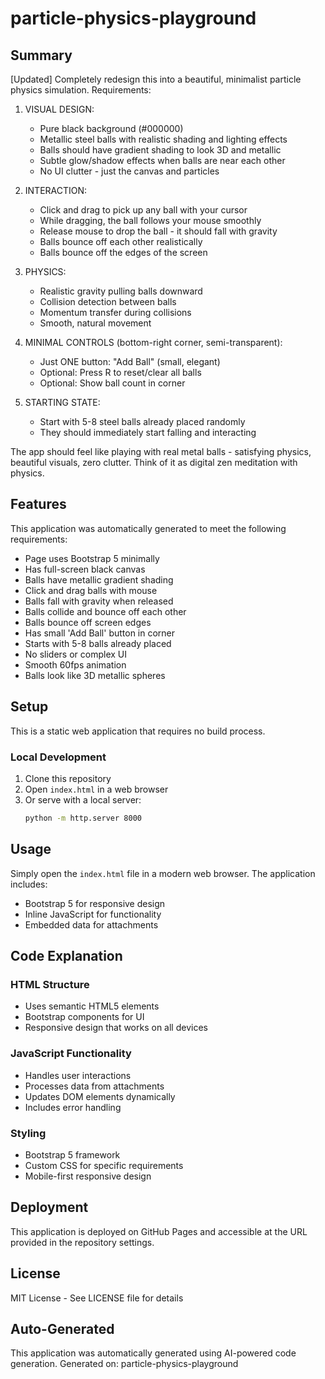# particle-physics-playground

## Summary

[Updated] Completely redesign this into a beautiful, minimalist particle physics simulation. Requirements:

1. VISUAL DESIGN:
   - Pure black background (#000000)
   - Metallic steel balls with realistic shading and lighting effects
   - Balls should have gradient shading to look 3D and metallic
   - Subtle glow/shadow effects when balls are near each other
   - No UI clutter - just the canvas and particles

2. INTERACTION:
   - Click and drag to pick up any ball with your cursor
   - While dragging, the ball follows your mouse smoothly
   - Release mouse to drop the ball - it should fall with gravity
   - Balls bounce off each other realistically
   - Balls bounce off the edges of the screen

3. PHYSICS:
   - Realistic gravity pulling balls downward
   - Collision detection between balls
   - Momentum transfer during collisions
   - Smooth, natural movement

4. MINIMAL CONTROLS (bottom-right corner, semi-transparent):
   - Just ONE button: "Add Ball" (small, elegant)
   - Optional: Press R to reset/clear all balls
   - Optional: Show ball count in corner

5. STARTING STATE:
   - Start with 5-8 steel balls already placed randomly
   - They should immediately start falling and interacting

The app should feel like playing with real metal balls - satisfying physics, beautiful visuals, zero clutter. Think of it as digital zen meditation with physics.

## Features

This application was automatically generated to meet the following requirements:

- Page uses Bootstrap 5 minimally
- Has full-screen black canvas
- Balls have metallic gradient shading
- Click and drag balls with mouse
- Balls fall with gravity when released
- Balls collide and bounce off each other
- Balls bounce off screen edges
- Has small 'Add Ball' button in corner
- Starts with 5-8 balls already placed
- No sliders or complex UI
- Smooth 60fps animation
- Balls look like 3D metallic spheres

## Setup

This is a static web application that requires no build process.

### Local Development

1. Clone this repository
2. Open `index.html` in a web browser
3. Or serve with a local server:
   ```bash
   python -m http.server 8000
   ```


## Usage

Simply open the `index.html` file in a modern web browser. The application includes:
- Bootstrap 5 for responsive design
- Inline JavaScript for functionality
- Embedded data for attachments

## Code Explanation

### HTML Structure
- Uses semantic HTML5 elements
- Bootstrap components for UI
- Responsive design that works on all devices

### JavaScript Functionality
- Handles user interactions
- Processes data from attachments
- Updates DOM elements dynamically
- Includes error handling

### Styling
- Bootstrap 5 framework
- Custom CSS for specific requirements
- Mobile-first responsive design

## Deployment

This application is deployed on GitHub Pages and accessible at the URL provided in the repository settings.

## License

MIT License - See LICENSE file for details

## Auto-Generated

This application was automatically generated using AI-powered code generation.
Generated on: particle-physics-playground
